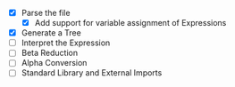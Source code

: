 - [x] Parse the file
  - [x] Add support for variable assignment of Expressions
- [x] Generate a Tree
- [ ] Interpret the Expression
- [ ] Beta Reduction
- [ ] Alpha Conversion
- [ ] Standard Library and External Imports
